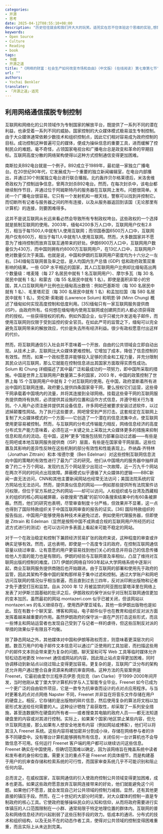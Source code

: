 ```yaml
---
categories:
- 开源
- 思考
date: 2025-04-12T08:55:10+08:00
description: "历史往往就会和我们开大大的玩笑。适兕实在忍不住体验这个思维的实验,想象虚拟的历史，于是尝试花几个月的时间翻译。Enjoy！Happy Reading～"
keywords:
- Open Source
- Culture
- Reading
- book
tags:
- 书籍
- 开源之道
title: "《网络的财富：社会生产如何改变市场和自由》（中文版）(在线阅读) 第七章第七节"
url: ""
authors:
- Yochai Benkler
translater:
- 「开源之道」·适兕
---
```


## 利用网络通信摆脱专制控制

互联网和网络化的公共领域作为专制国家的解放平台，既提供了一系列不同的潜在利益，也承受着一系列不同的威胁。国家控制的大众媒体模式极易滋生专制控制。由于大众媒体通常依赖少数技术和组织控制点，因此它们相对容易成为政府控制的目标。成功控制这种普遍可见的媒体，便成为操纵信息的重要工具，进而缓解了控制民众的难题。毫不奇怪，占领国家电视台和广播电台总是政变和革命的早期目标。互联网高度分散的网络架构使得以这种方式控制通信变得更加困难。

南斯拉夫B92电台就是一个例子。B92成立于1989年，最初是一家独立广播电台。在20世纪90年代，它发展成为一个重要的独立新闻编辑室，在电台内部播出，并通过30个附属独立电台进行联合播报。北约轰炸贝尔格莱德后，米洛舍维奇政权为了控制战争信息，曾两次封杀B92电台。然而，在每次封杀中，该电台都继续制作节目，并通过位于阿姆斯特丹的服务器在互联网上发布。问题很简单。关闭一个广播电台很容易。它只有一个发射机和一根天线，警察可以找到并控制它。而切断所有记者与服务器之间的所有连接，以及从服务器返回到该国（无论那里有计算机）的连接，则要困难得多。

这并不是说互联网从长远来看必然会导致所有专制政权垮台。这些政权的一个选择就是抵制互联网的使用。2003年，缅甸4200多万人口中，互联网用户仅有2.8万，相当于每1500人中就有1人使用互联网；而邻国泰国6500万人口中，互联网用户仅有600万，相当于每11人中就有1人使用互联网。然而，大多数国家并不愿意为了维持控制而放弃互联互通带来的好处。伊朗6900万人口中，互联网用户数量仅为430万，而中国则拥有约8000万互联网用户，在13亿人口中，互联网用户绝对数量仅次于美国。也就是说，中国和伊朗的互联网用户密度均为十六分之一左右。[34]缅甸互联网普及率之低，是人均国内生产总值 (GDP) 低和政府政策双重影响的结果。一些 GDP 水平相近的国家，其人口互联网用户比例却比缅甸高出两个数量级：喀麦隆（每 27 名居民中就有 1 名互联网用户）、摩尔多瓦（每 30 名居民中就有 1 名）和蒙古（每 55 名居民中就有 1 名）。即使是面积非常小的穷国，其人口互联网用户比例也比缅甸高出数倍：例如巴基斯坦（每 100 名居民中就有 1 名）、毛里塔尼亚（每 300 名居民中就有 1 名）和孟加拉国（每 580 名居民中就有 1 名）。劳伦斯·索勒姆 (Lawrence Solum) 和明恩·钟 (Minn Chung) 概述了缅甸如何实现高度控制和低度利用。[35]缅甸只有一家互联网服务提供商 (ISP)，由政府所有。任何想在缅甸境内使用互联网或创建网页的人都必须获得政府的授权。一些获得授权的机构，例如外国企业，似乎只被允许发送电子邮件，而使用互联网则仅限于受到监控的安全官员。在如此严苛的监管之下，缅甸可以完全避免互联网带来的解放效应，代价是失去所有经济利益。很少有政权愿意付出这样的代价。

然而，将互联网通信引入社会并不意味着一个开放、自由的公共领域会立即自动出现。从技术上讲，互联网比大众媒体更难控制。它增加了成本，降低了信息控制的有效性。然而，如果一个政权愿意并能够投入足够的资金和工程力量，并充分限制其民众访问互联网，那么它就能在控制信息进出其国家方面取得实质性成功。Solum 和 Chung 详细描述了其中最广泛和最成功的一项努力，即中国所采取的措施。中国是世界上互联网用户数量第二多的国家，2003 年，中国的政策控制了世界上每 15 个互联网用户中就有 2 个对互联网的使用。在中国，政府垄断着所有进出中国的互联网连接。政府要么提供四条国家骨干网，要么授权它们运营，这些骨干网承载着中国境内的流量，并将其连接到全球网络。挂载这些骨干网的互联网服务提供商持有执照，必须提供其设施的位置和运作方式信息，并遵守相关行为准则。个人用户必须注册并提供其设备信息，许多网吧还被要求安装过滤软件，以过滤掉颠覆性网站。为了执行这些要求，网吧曾受到严厉打击。这套规定在互联网上复制了大众媒体模式的一个方面——它创造了一个潜在的信息流集中点，使互联网使用更容易被控制。然而，与互联网的分布式传输能力相反，网络信息经济的高度分布式生产能力意味着，必须在这一关键之处上采取比大众媒体更多的措施来抑制信息和观点的流动。在中国，这种“更多”措施包括努力部署自动过滤器——有些是在网吧或本地互联网服务提供商（ISP）层面，有些是在国家骨干网层面。这些位置及其影响的差异性反映在这些机制的部分有效性和性能表现上。乔纳森·齐特林（Jonathan Zittrain）和本·埃德尔曼（Ben Edelman）对这些控制互联网信息流向中国的策略的有效性进行了最为广泛的研究。他们从中国境内的服务器中抽样调查了约二十万个网站，发现约五万个网站至少出现过一次故障，近一万九千个网站在两次不同的时间点出现故障。屏蔽模式似乎遵循了大众媒体的逻辑——BBC新闻一直无法访问，CNN和其他主要新闻网站也经常无法访问；美国法院系统的官方网站也无法访问。然而，提供类似信息的网站——例如那些提供所有法院案件访问权限，但位于官方系统之外的网站——却可以访问。人权组织或与台湾及西藏相关的组织的核心网站被屏蔽，谷歌搜索“西藏”的前100条搜索结果中约有60条被屏蔽。然而，他们的研究也表明，尽管审查制度十分严格，但效果并不显著，这一点也得到了国际特赦组织关于中国互联网审查的报告的证实。[36] 国际特赦组织的报告指出，中国用户能够使用各种技术来避免过滤，例如使用代理服务器，但即使是 Zittrain 和 Edelman（显然是按照中国不成熟或合规的互联网用户所经历的过滤方式进行的测试）也可以访问许多表面上看起来可能不稳定的网站。

对于一个在政治稳定和控制下兼顾经济贸易扩张的政府来说，这种程度的审查或许确实足够有效。然而，这也表明，即使是一个高度专注的政府，在控制互联网通信容量以绕过审查、让有意愿的用户更容易找到他们关心的信息并将自己的信息传播给他人方面的能力也是有限的。伊朗的经验与互联网普及率相似，凸显了维持对互联网出版的控制的难度。[37] 伊朗的网络自1993年起从大学网络系统中逐渐兴起，商业互联网服务提供商随后也开始跟进。由于互联网的部署和使用先于政府的监管，因此其架构不像中国的架构那样易于集中过滤和控制。通过大学账户和网吧访问互联网的情况似乎相当普遍，而且直到过去三四年，反对派印刷出版物和记者才免于遭受打压和监禁。自从 2000 年 12 月被监禁的阿亚图拉蒙塔泽里在网络上发表了对伊斯兰国基础的批评之后，伊朗政权的保守派似乎对压制互联网通信更加的变本加厉。虽然最初的网站 montazeri.com 似乎已被关闭，但该网站以 montazeri.ws 的名义继续存在，使用西萨摩亚域名，其他一些伊朗出版物也是如此。现在有数十个聊天室、博客和网站，电子邮件似乎也在教育和组织反对派方面发挥着越来越重要的作用。虽然伊朗政府的保守派一直在严厉打击这些形式，而且一些博主和网站运营者也发现自己受到了与记者一样的虐待，但这些压制反对派的举措的效果似乎有限且不均衡。

除了静态网站之外，其他媒体对中国和伊朗等政权而言，则意味着更深层次的问题。数百万用户的电子邮件文本信息可以通过广泛使用的工具加密，而扫描这些用户的邮件文本则会带来更为复杂的问题。聊天室和可写 Web 工具等临时媒体允许轻松动态地更改 Internet 通信或网站的内容，因此阻止站点变得更加困难，同时协调移动到新站点以绕过阻止变得更加容易。更复杂的是，互联网广泛分布的架构还允许用户通过整合自身资源来构建抗审查网络。这种方法的先驱案例是Freenet，它最初由爱尔兰程序员伊恩·克拉克（Ian Clarke）于1999-2000年间开发，当时他刚从爱丁堡大学计算机科学与人工智能专业毕业。Freenet 如今已成为一个更广泛的自由软件项目，它是一款专为抗审查而设计的点对点应用程序。与当时更著名的点对点网络 Napster 不同，Freenet 并非旨在将音乐文件存储在用户的硬盘上。相反，它存储的是出版物的碎片信息，然后使用复杂的算法将文档以加密形式发送给任何需要的人。这种设计牺牲了易获取性，却采取了一系列安全措施，甚至连数据所在硬盘的所有者——或者搜查其电脑的政府人员——都无法知道硬盘里的内容或对其进行控制。实际上，如果某个国家/地区禁止某些内容，但允许互联网连接，那么如果有人想安全地发布内容（例如网站或博客），他们可以将其注入 Freenet 系统。这些内容将被加密并分割成小块，存储在网络参与者的许多不同硬盘中。没有哪台计算机能够拥有所有信息，关闭任何一台计算机也不会导致信息不可用。任何运行 Freenet 客户端的用户都可以继续访问这些信息。Freenet 确实在中国使用，但确切范围难以确定，因为该网络旨在掩盖系统中读者和发布者的身份和位置。需要关注的重点不是 Freenet 的具体细节，而是构建基于用户的抗审查存储和检索系统的可行性，而国家审查系统几乎不可能识别和阻止任何内容。

总而言之，在威权国家，互联网通信的引入使政府控制公共领域变得更加困难，成本也更高。如果这些政府愿意放弃互联网连接带来的好处，他们就能避免这个问题。如果他们不愿意，就会发现自己对公共领域的控制力减弱。显然，还有其他更直接的镇压手段。然而，在二十世纪的大部分时间里，对大众媒体的控制一直是专制政府的核心工具。它使政府能够操纵民众的认知和信仰，从而将政府需要进行实体镇压的人口范围限制在一小群、通常局限于特定地理位置的群体内。互联网的普及和网络信息经济的兴起削弱了这些压制手段的效力。低成本的通讯、分布式的技术和组织结构，以及无处不在的动态作者工具，使得对公共领域的控制变得困难重重，而且实际上从未达到完美。